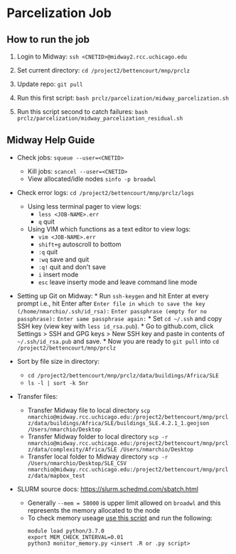 # Parcelization Job #

## How to run the job ##

1. Login to Midway: `ssh <CNETID>@midway2.rcc.uchicago.edu` 

2. Set current directory: `cd /project2/bettencourt/mnp/prclz`

2. Update repo: `git pull`

3. Run this first script: `bash prclz/parcelization/midway_parcelization.sh`

4. Run this script second to catch failures: `bash prclz/parcelization/midway_parcelization_residual.sh`

## Midway Help Guide ##

* Check jobs: `squeue --user=<CNETID>` 
    * Kill jobs: `scancel --user=<CNETID>`
    * View allocated/idle nodes `sinfo -p broadwl`

* Check error logs: `cd /project2/bettencourt/mnp/prclz/logs`
    * Using less terminal pager to view logs:
      * `less <JOB-NAME>.err`
      * `q` quit
    * Using VIM which functions as a text editor to view logs:
      * `vim <JOB-NAME>.err`
      * `shift+g` autoscroll to bottom
      * `:q` quit
      * `:wq` save and quit
      * `:q!` quit and don't save
      * `i` insert mode
      * `esc` leave inserty mode and leave command line mode
      
* Setting up Git on Midway:
      * Run `ssh-keygen` and hit Enter at every prompt i.e., hit Enter after `Enter file in which to save the key (/home/nmarchio/.ssh/id_rsa):` `Enter passphrase (empty for no passphrase):` `Enter same passphrase again:`
      * Set `cd ~/.ssh` and copy SSH key (view key with `less id_rsa.pub`).
      * Go to github.com, click Settings > SSH and GPG keys > New SSH key and paste in contents of `~/.ssh/id_rsa.pub` and save.
      * Now you are ready to `git pull` into `cd /project2/bettencourt/mnp/prclz`


* Sort by file size in directory:
    * `cd /project2/bettencourt/mnp/prclz/data/buildings/Africa/SLE`
    * `ls -l | sort -k 5nr`

* Transfer files: 
    * Transfer Midway file to local directory `scp nmarchio@midway.rcc.uchicago.edu:/project2/bettencourt/mnp/prclz/data/buildings/Africa/SLE/buildings_SLE.4.2.1_1.geojson /Users/nmarchio/Desktop`
    * Transfer Midway folder to local directory `scp -r nmarchio@midway.rcc.uchicago.edu:/project2/bettencourt/mnp/prclz/data/complexity/Africa/SLE /Users/nmarchio/Desktop`
    * Transfer local folder to Midway directory `scp -r /Users/nmarchio/Desktop/SLE_CSV nmarchio@midway.rcc.uchicago.edu:/project2/bettencourt/mnp/prclz/data/mapbox_test`

* SLURM source docs: https://slurm.schedmd.com/sbatch.html 
    * Generally `--mem = 58000` is upper limit allowed on `broadwl` and this represents the memory allocated to the node
    * To check memory useage [use this script](https://github.com/rcc-uchicago/R-large-scale/blob/master/monitor_memory.py) and run the following:
      ```
      module load python/3.7.0
      export MEM_CHECK_INTERVAL=0.01
      python3 monitor_memory.py <insert .R or .py script>
      ```



